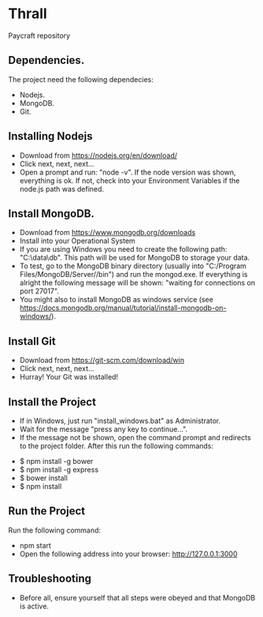 # Thrall
Paycraft repository

## Dependencies.

The project need the following dependecies:
* Nodejs.
* MongoDB.
* Git.

## Installing Nodejs
* Download from https://nodejs.org/en/download/
* Click next, next, next...
* Open a prompt and run: "node -v". If the node version was shown, everything is ok. If not, check into your Environment Variables if the node.js path was defined.

## Install MongoDB.
* Download from https://www.mongodb.org/downloads
* Install into your Operational System
* If you are using Windows you need to create the following path: "C:\data\db". This path will be used for MongoDB to storage your data.
* To test, go to the MongoDB binary directory (usually into "C:/Program Files/MongoDB/Server/<version>/bin") and run the mongod.exe. If everything is alright the following message will be shown: "waiting for connections on port 27017".
* You might also to install MongoDB as windows service (see https://docs.mongodb.org/manual/tutorial/install-mongodb-on-windows/).

## Install Git
* Download from https://git-scm.com/download/win
* Click next, next, next...
* Hurray! Your Git was installed!

## Install the Project
* If in Windows, just run "install_windows.bat" as Administrator.
* Wait for the message "press any key to continue...".
* If the message not be shown, open the command prompt and redirects to the project folder. After this run the following commands:
- $ npm install -g bower
- $ npm install -g express
- $ bower install
- $ npm install

## Run the Project
Run the following command:
- npm start
- Open the following address into your browser: http://127.0.0.1:3000

## Troubleshooting
* Before all, ensure yourself that all steps were obeyed and that MongoDB is active.
